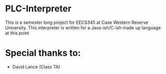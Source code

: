 # PLC-Interpreter

This is a semester long project for EECS345 at Case Western Reserve University.
This interpreter is written for a Java-ish/C-ish made up language at this point 

# Special thanks to:
- David Lance (Class TA)

